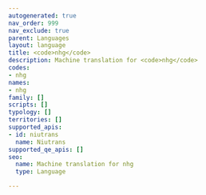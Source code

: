```yaml
---
autogenerated: true
nav_order: 999
nav_exclude: true
parent: Languages
layout: language
title: <code>nhg</code>
description: Machine translation for <code>nhg</code>
codes:
- nhg
names:
- nhg
family: []
scripts: []
typology: []
territories: []
supported_apis:
- id: niutrans
  name: Niutrans
supported_qe_apis: []
seo:
  name: Machine translation for nhg
  type: Language

---
```


